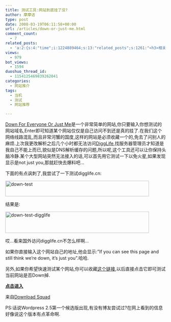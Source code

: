 ```yaml
---
title: 测试工具:网站到底挂了没?
author: 摩摩诘
type: post
date: 2008-03-19T06:11:58+00:00
url: /articles/down-or-just-me.html
comment_count:
  - 7
related_posts:
  - 'a:2:{s:4:"time";i:1224889464;s:13:"related_posts";s:1261:"<h3>相关日志</h3><ul class="related_post"><li><a href="http://www.digglife.cn/articles/check-loading-time.html" title="比比看哪个网站加载更快">比比看哪个网站加载更快</a></li><li><a href="http://www.digglife.cn/articles/text2mp3-vozme.html" title="vozME,将输入的文字在线转换成MP3">vozME,将输入的文字在线转换成MP3</a></li><li><a href="http://www.digglife.cn/articles/join-google-experimental-search.html" title="现在就来参与测试Google实验搜索吧">现在就来参与测试Google实验搜索吧</a></li><li><a href="http://www.digglife.cn/articles/crash-your-ie-6-with-one-single-html-line.html" title="让IE6崩溃只需一行代码">让IE6崩溃只需一行代码</a></li><li><a href="http://www.digglife.cn/articles/9-websites-you-can-get-free-icons.html" title="9个免费图标下载网站">9个免费图标下载网站</a></li><li><a href="http://www.digglife.cn/articles/how-addicted-to-blogging-are-you.html" title="测试你的博客上瘾度">测试你的博客上瘾度</a></li><li><a href="http://www.digglife.cn/articles/earning_money_with_advertlets.html" title="博客盈利:通过Advertlets给你的博客带来盈利">博客盈利:通过Advertlets给你的博客带来盈利</a></li></ul>";}'
views:
  - 979
bot_views:
  - 1594
duoshuo_thread_id:
  - 1154125469839262041
categories:
  - 网站推介
tags:
  - 当机
  - 测试
  - 网站推荐

---
```

<a target="_blank" href="http://downforeveryoneorjustme.com/" title="Down For Everyone Or Just Me">Down For Everyone Or Just Me</a>是一个非常简单的网站,你只要输入你想测试的网站域名,Enter即可知道某个网站仅仅是自己访问不到还是真的挂了.在我们这个网络线路混乱,而且非常河蟹的国度,这样的网站是必须收藏一个的,免去了问别人的麻烦.上次我更改解析之后几个小时都无法访问<a target="_blank" href="http://feed.digglife.cn" title="DiggLife">DiggLife</a>,找服务器管理员才知道是我自己不能上而已,貌似是DNS解析缓存的问题,所以呢,这个工具还可以让你保持头脑冷静.某个大型网站突然无法接入的话,可以首先用它测试一下以免火星,如果发现显示是not just you,那就赶快去爆料吧&#8230;

<!--more-->

下面的有点讽刺了,我尝试了一下测试digglife.cn:

[<img border="0" width="450" src="https://www.digglife.net/wp-content/uploads/2008/03/windowslivewriterc3f5e40c57f7-abcedown-test-thumb-1.png" alt="down-test" height="49" />][1]

结果是:

[<img border="0" width="450" src="https://www.digglife.net/wp-content/uploads/2008/03/windowslivewriterc3f5e40c57f7-abcedown-test-digglife-thumb.png" alt="down-test-digglife" height="67" />][2]

哎&#8230;看来国外访问digglife.cn不怎么样啊&#8230;

如果你直接输入这个网站自己的地址,他会显示:&#8221;If you can see this page and still think we&#8217;re down, it&#8217;s just you&#8221;.哈哈.

另外,如果你希望快速测试某个网站,你可以收藏<a target="_blank" href="javascript:document.location=">这个链接</a>,以后直接点击它即可测试当前网站是否Down掉.

<a target="_blank" href="http://downforeveryoneorjustme.com/" title="点击进入"><strong>点击进入</strong></a>

来自<a target="_blank" href="http://www.downloadsquad.com/2008/03/15/is-this-web-site-down-for-everyone-or-is-it-just-you/">Download Squad</a>

PS:话说Wordpress 2.5第一个候选版出现,有没有博友尝试过?在网上看到的信息好像说这个版本有点革命啊.

 [1]: https://www.digglife.net/wp-content/uploads/2008/03/windowslivewriterc3f5e40c57f7-abcedown-test-4.png
 [2]: https://www.digglife.net/wp-content/uploads/2008/03/windowslivewriterc3f5e40c57f7-abcedown-test-digglife-2.png
